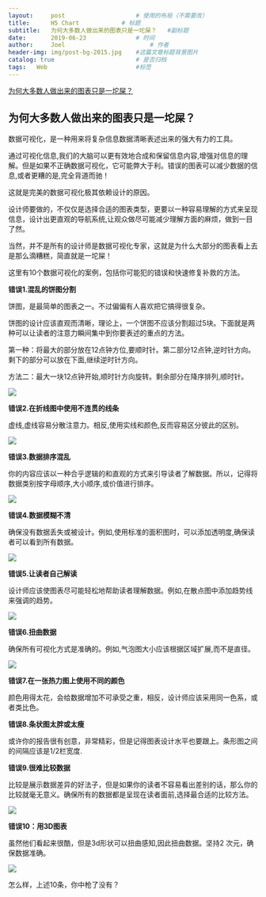 ```yaml
---
layout:     post   				    # 使用的布局（不需要改）
title:      H5 Chart			# 标题
subtitle:   为何大多数人做出来的图表只是一坨屎？   #副标题
date:       2019-06-23 				# 时间
author:     Joel 						# 作者
header-img: img/post-bg-2015.jpg 	#这篇文章标题背景图片
catalog: true 						# 是否归档
tags:	Web							#标签
---
```

<a href="https://mp.weixin.qq.com/s?__biz=MjM5MTAwNTIyMA==&mid=203560048&idx=1&sn=f9a9b18f9ce05957e8c45714018bd416&chksm=2f6a9b3b181d122d1d80d9852830d431c98ba50ba415680f1aab1e84fe16997e3ab18a99c58e&mpshare=1&scene=1&srcid=0623LnUpzy9yqHOLzwZ9lGsA&pass_ticket=tB08wSX9ENKcHH%2BbxYTJ8vLvzOyEuZ4v%2FmSF8VnlR69XQGlEHrBPX23zOl6VwBg1#rd">为何大多数人做出来的图表只是一坨屎？ </a>

## 为何大多数人做出来的图表只是一坨屎？


数据可视化，是一种用来将复杂信息数据清晰表述出来的强大有力的工具。



通过可视化信息,我们的大脑可以更有效地合成和保留信息内容,增强对信息的理解。但是如果不正确数据可视化，它可能弊大于利。错误的图表可以减少数据的信息,或者更糟的是,完全背道而驰！



这就是完美的数据可视化极其依赖设计的原因。

设计师要做的，不仅仅是选择合适的图表类型，更要以一种容易理解的方式来呈现信息，设计出更直观的导航系统,让观众做尽可能减少理解方面的麻烦，做到一目了然。

当然，并不是所有的设计师是数据可视化专家，这就是为什么大部分的图表看上去是那么滴糟糕，简直就是一坨屎！

这里有10个数据可视化的案例，包括你可能犯的错误和快速修复补救的方法。



**错误1.混乱的饼图分割**



饼图，是最简单的图表之一。不过偏偏有人喜欢把它搞得很复杂。

饼图的设计应该直观而清晰，理论上，一个饼图不应该分割超过5块。下面就是两种可以让读者的注意力瞬间集中到你要表述的重点的方法。

第一种：将最大的部分放在12点钟方位,要顺时针。第二部分12点钟,逆时针方向。剩下的部分可以放在下面,继续逆时针方向。

方法二：最大一块12点钟开始,顺时针方向旋转。剩余部分在降序排列,顺时针。

![](/img/blog/4_files/640(1))



**错误2.在折线图中使用不连贯的线条**



虚线,虚线容易分散注意力。相反,使用实线和颜色,反而容易区分彼此的区别。

![](/img/blog/4_files/640(2))



**错误3.数据排序混乱**



你的内容应该以一种合乎逻辑的和直观的方式来引导读者了解数据。所以，记得将数据类别按字母顺序,大小顺序,或价值进行排序。

![](/img/blog/4_files/640(3))



**错误4.数据模糊不清**



确保没有数据丢失或被设计。例如,使用标准的面积图时，可以添加透明度,确保读者可以看到所有数据。

![](/img/blog/4_files/640(4))



**错误5.让读者自己解读**



设计师应该使图表尽可能轻松地帮助读者理解数据。例如,在散点图中添加趋势线来强调的趋势。

![](/img/blog/4_files/640(5))



**错误6.扭曲数据**

确保所有可视化方式是准确的。例如,气泡图大小应该根据区域扩展,而不是直径。

![](/img/blog/4_files/640(6))



**错误7.在一张热力图上使用不同的颜色**

颜色用得太花，会给数据增加不可承受之重，相反，设计师应该采用同一色系，或者类比色。

**错误8.条状图太胖或太瘦**



或许你的报告很有创意，非常精彩，但是记得图表设计水平也要跟上。条形图之间的间隔应该是1/2栏宽度.

**错误9.很难比较数据**

比较是展示数据差异的好法子，但是如果你的读者不容易看出差别的话，那么你的比较就毫无意义。确保所有的数据都是呈现在读者面前,选择最合适的比较方法。

![](/img/blog/4_files/640(9))



**错误10：用3D图表**



虽然他们看起来很酷，但是3d形状可以扭曲感知,因此扭曲数据。坚持2 次元，确保数据准确。

![](/img/blog/4_files/640(10))



怎么样，上述10条，你中枪了没有？


